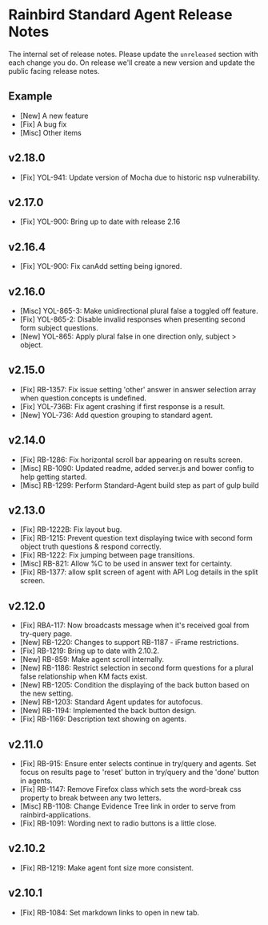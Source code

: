# Rainbird Standard Agent Release Notes

The internal set of release notes. Please update the `unreleased` section with
each change you do. On release we'll create a new version and update the public
facing release notes.

## Example

  *  [New] A new feature
  *  [Fix] A bug fix
  * [Misc] Other items

## v2.18.0

  *  [Fix]   YOL-941: Update version of Mocha due to historic nsp vulnerability.

## v2.17.0

  *  [Fix]   YOL-900: Bring up to date with release 2.16

## v2.16.4

  *  [Fix]   YOL-900: Fix canAdd setting being ignored.

## v2.16.0
  
  * [Misc] YOL-865-3: Make unidirectional plural false a toggled off feature.
  *  [Fix] YOL-865-2: Disable invalid responses when presenting second form subject questions.
  *  [New]   YOL-865: Apply plural false in one direction only, subject > object.

## v2.15.0

  *  [Fix]   RB-1357: Fix issue setting 'other' answer in answer selection array when question.concepts is undefined.
  *  [Fix]  YOL-736B: Fix agent crashing if first response is a result.
  *  [New]   YOL-736: Add question grouping to standard agent.

## v2.14.0

  *  [Fix]   RB-1286: Fix horizontal scroll bar appearing on results screen.
  * [Misc]   RB-1090: Updated readme, added server.js and bower config to help getting started.
  * [Misc]   RB-1299: Perform Standard-Agent build step as part of gulp build

## v2.13.0

  *  [Fix]  RB-1222B: Fix layout bug.
  *  [Fix]   RB-1215: Prevent question text displaying twice with second form object truth questions & respond correctly.
  *  [Fix]   RB-1222: Fix jumping between page transitions.
  * [Misc]    RB-821: Allow %C to be used in answer text for certainty.
  *  [Fix]   RB-1377: allow split screen of agent with API Log details in the split screen.

## v2.12.0

  *  [Fix]   RBA-117: Now broadcasts message when it's received goal from try-query page.
  *  [New]   RB-1220: Changes to support RB-1187 - iFrame restrictions.
  *  [Fix]   RB-1219: Bring up to date with 2.10.2.
  *  [New]    RB-859: Make agent scroll internally.
  *  [New]   RB-1186: Restrict selection in second form questions for a plural false relationship when KM facts exist.
  *  [New]   RB-1205: Condition the displaying of the back button based on the new setting.
  *  [New]   RB-1203: Standard Agent updates for autofocus.
  *  [New]   RB-1194: Implemented the back button design.
  *  [Fix]   RB-1169: Description text showing on agents.

## v2.11.0

  *  [Fix]   RB-915: Ensure enter selects continue in try/query and agents.  Set focus on results page to 'reset' button 
  					 in try/query and the 'done' button in agents.
  *  [Fix]  RB-1147: Remove Firefox class which sets the word-break css property to break between any two letters.
  *  [Misc] RB-1108: Change Evidence Tree link in order to serve from rainbird-applications.
  *  [Fix]  RB-1091: Wording next to radio buttons is a little close.

## v2.10.2

  *  [Fix] RB-1219: Make agent font size more consistent.

## v2.10.1

  *  [Fix] RB-1084: Set markdown links to open in new tab.

